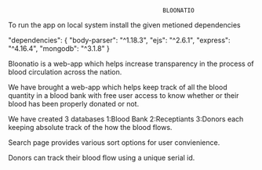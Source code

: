                                                 BLOONATIO

To run the app on local system install the given metioned dependencies 

"dependencies": {
    "body-parser": "^1.18.3",
    "ejs": "^2.6.1",
    "express": "^4.16.4",
    "mongodb": "^3.1.8"
  }
  
  Bloonatio is a web-app which helps increase transparency in the process of blood circulation across the nation.
  
  We have brought a web-app which helps keep track of all the blood quantity in a blood bank with free user access to know whether or their blood has been properly donated or not.
  
  We have created 3 databases 1:Blood Bank 2:Receptiants 3:Donors each keeping absolute track of the how the blood flows.
  
  Search page provides various sort options for user convienience.
  
  Donors can track their blood flow using a unique serial id.
  
